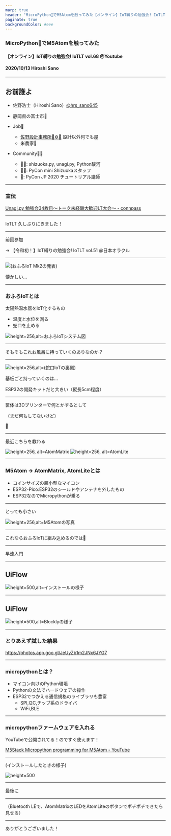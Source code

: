 ```yaml
---
marp: true
header: "MicroPython🐍でM5Atomを触ってみた【オンライン】IoT縛りの勉強会! IoTLT vol.68 @Youtube"
paginate: true
backgroundColor: #eee
---
```


### MicroPython🐍でM5Atomを触ってみた

#### 【オンライン】IoT縛りの勉強会! IoTLT vol.68 @Youtube

#### 2020/10/13 Hiroshi Sano

---

## お前誰よ

- 佐野浩士（Hiroshi Sano）[@hrs_sano645](https://twitter.com/hrs_sano645)
- 静岡県の富士市🗻

- Job💼
    - [佐野設計事務所🚗⚙️📏](https://sano-design.info) 設計以外何でも屋
    - 米農家🌾

- Community🧑‍💻
    - 🗻🐍: shizuoka.py, unagi.py, Python駿河
    - 🗻🐍: PyCon mini Shizuokaスタッフ
    - 🐍: PyCon JP 2020 チュートリアル講師

---

### 宣伝

[Unagi.py 勉強会34枚目～トーク未経験大歓迎LT大会～ - connpass](https://unagi-py.connpass.com/event/191172/)

---

IoTLT 久しぶりにきました！

---

前回参加

-> 【令和初！】IoT縛りの勉強会! IoTLT vol.51 @日本オラクル

---

![(おふろIoT Mk2の発表)](20201013_iotlt_68/img/iotlt_51_ohuroiot_01.png)

懐かしい...

---

### おふろIoTとは

太陽熱温水器をIoT化するもの

- 温度と水位を測る
- 蛇口を止める

![height=256,alt=おふろIoTシステム図](20201013_iotlt_68/img/ohutoiot_system_image.png)

---

そもそもこれお風呂に持っていくのありなのか？

---

![height=256,alt=(蛇口IoTの裏側)](20201013_iotlt_68/img/FJIMG_20190429_174617.jpg)

基板ごと持っていくのは…

ESP32の開発キットだと大きい（縦長5cm程度）

---

筐体は3Dプリンターで何とかするとして

（まだ何もしてないけど）

🤔

---

最近こちらを教わる

![height=256, alt=AtomMatrix](https://camo.githubusercontent.com/b79dc8ac6f64f859f6972860bb836fa8884358f3/68747470733a2f2f6d35737461636b2e6f73732d636e2d7368656e7a68656e2e616c6979756e63732e636f6d2f696d6167652f6d352d646f63735f686f6d65706167652f636f72652f61746f6d5f6d61747269785f30312e77656270)
![height=256, alt=AtomLite](https://camo.githubusercontent.com/cf43e2305efcefc96778b4e34e519dc00980366a/68747470733a2f2f6d35737461636b2e6f73732d636e2d7368656e7a68656e2e616c6979756e63732e636f6d2f696d6167652f6d352d646f63735f686f6d65706167652f636f72652f61746f6d5f6c6974655f30312e77656270)

---

### M5Atom -> AtomMatrix, AtomLiteとは

- コインサイズの超小型なマイコン
- ESP32-Pico:ESP32のシールドやアンテナを外したもの
- ESP32なのでMicropythonが乗る

---

とっても小さい

![height=256,alt=M5Atomの写真](20201013_iotlt_68/img/PXL_20201010_060716412.jpg)

---

これならおふろIoTに組み込めるのでは🤔

---

早速入門

---

## UiFlow

![height=500,alt=インストールの様子](20201013_iotlt_68/img/ss_2020-10-07_21.49.04.png)

---

## UiFlow


![height=500,alt=Blocklyの様子](20201013_iotlt_68/img/ss_2020-10-08_15.08.14.png)

---

### とりあえず試した結果

https://photos.app.goo.gl/JeUyZb1m2JNx6JYG7

---

### micropythonとは？

- マイコン向けのPython環境
- Pythonの文法でハードウェアの操作
- ESP32でつかえる通信規格のライブラリも豊富
  - SPI,I2C,チップ系のドライバ
  - WiFi,BLE

---

### micropythonファームウェアを入れる

YouTubeで公開されてる！のですぐ使えます！

[M5Stack Micropython programming for M5Atom - YouTube](https://www.youtube.com/watch?v=m3pynuxs0)

---

(インストールしたときの様子)

![height=500](20201013_iotlt_68/img/ss_2020-10-08_15.20.04.png)

---

最後に

---

（Bluetooth LEで、AtomMatrixのLEDをAtomLiteのボタンでポチポチできたら見せる）

---

ありがとうございました！

